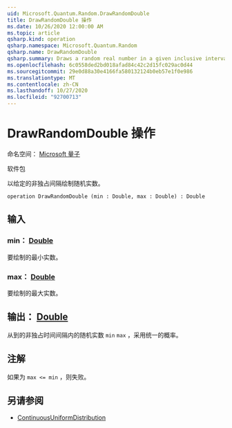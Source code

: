 ```yaml
---
uid: Microsoft.Quantum.Random.DrawRandomDouble
title: DrawRandomDouble 操作
ms.date: 10/26/2020 12:00:00 AM
ms.topic: article
qsharp.kind: operation
qsharp.namespace: Microsoft.Quantum.Random
qsharp.name: DrawRandomDouble
qsharp.summary: Draws a random real number in a given inclusive interval.
ms.openlocfilehash: 6c0558ded2bd018afad84c42c2d15fc029ac0d44
ms.sourcegitcommit: 29e0d88a30e4166fa580132124b0eb57e1f0e986
ms.translationtype: MT
ms.contentlocale: zh-CN
ms.lasthandoff: 10/27/2020
ms.locfileid: "92700713"
---
```

# <a name="drawrandomdouble-operation"></a>DrawRandomDouble 操作

命名空间： [Microsoft 量子](xref:Microsoft.Quantum.Random)

软件包 [](https://nuget.org/packages/)


以给定的非独占间隔绘制随机实数。

```qsharp
operation DrawRandomDouble (min : Double, max : Double) : Double
```


## <a name="input"></a>输入

### <a name="min--double"></a>min： [Double](xref:microsoft.quantum.lang-ref.double)

要绘制的最小实数。


### <a name="max--double"></a>max： [Double](xref:microsoft.quantum.lang-ref.double)

要绘制的最大实数。



## <a name="output--double"></a>输出： [Double](xref:microsoft.quantum.lang-ref.double)

从到的非独占时间间隔内的随机实数 `min` `max` ，采用统一的概率。

## <a name="remarks"></a>注解

如果为 `max <= min` ，则失败。

## <a name="see-also"></a>另请参阅

- [ContinuousUniformDistribution](xref:Microsoft.Quantum.ContinuousUniformDistribution)